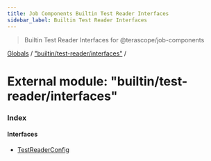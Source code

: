 ```yaml
---
title: Job Components Builtin Test Reader Interfaces
sidebar_label: Builtin Test Reader Interfaces
---
```


> Builtin Test Reader Interfaces for @terascope/job-components

[Globals](../overview.md) / ["builtin/test-reader/interfaces"](_builtin_test_reader_interfaces_.md) /

# External module: "builtin/test-reader/interfaces"

### Index

#### Interfaces

* [TestReaderConfig](../interfaces/_builtin_test_reader_interfaces_.testreaderconfig.md)
